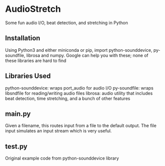 # AudioStretch
Some fun audio I/O, beat detection, and stretching in Python

## Installation
Using Python3 and either miniconda or pip, import python-sounddevice, py-soundfile, librosa and numpy.
Google can help you with these; none of these libraries are hard to find

## Libraries Used
python-sounddevice:  wraps port_audio for audio I/O
py-soundfile: wraps libsndfile for reading/writing audio files
librosa: audio utility that includes beat detection, time stretching, and a bunch of other features

## main.py
Given a filename, this routes input from a file to the default output. The file input simulates an input stream which is very useful.

## test.py
Original example code from python-sounddevice library
